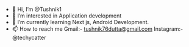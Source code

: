 - 👋 Hi, I’m @Tushnik1
- 👀 I’m interested in Application development
- 🌱 I’m currently learning Next js, Android Development.
- 📫 How to reach me Gmail:- tushnik76dutta@gmail.com Instagram:- @techycatter

<!---
Tushnik1/Tushnik1 is a ✨ special ✨ repository because its `README.md` (this file) appears on your GitHub profile.
You can click the Preview link to take a look at your changes.
--->
